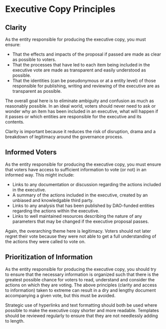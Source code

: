 # Executive Copy Principles

## Clarity

As the entity responsible for producing the executive copy, you must ensure:
* That the effects and impacts of the proposal if passed are made as clear as possible to voters.
* That the processes that have led to each item being included in the executive vote are made as transparent and easily understood as possible.
* That the identities (can be pseudonymous or at a entity level) of those responsible for publishing, writing and reviewing of the executive are as transparent as possible. 

The overall goal here is to eliminate ambiguity and confusion as much as reasonably possible. In an ideal world, voters should never need to ask or wonder why an item has been included in an executive, what will happen if it passes or which entities are responsible for the executive and its contents.

Clarity is important because it reduces the risk of disruption, drama and a breakdown of legitimacy around the governance process. 

## Informed Voters

As the entity responsible for producing the executive copy, you must ensure that voters have access to sufficient information to vote (or not) in an informed way. This might include:
* Links to any documentation or discussion regarding the actions included in the executive.
* A summary of the actions included in the executive, created by an unbiased and knowledgable third party.
* Links to any analysis that has been published by DAO-funded entities regarding the actions within the executive.
* Links to well maintained resources describing the nature of any parameters that may be changed if the executive proposal passes.

Again, the overarching theme here is legitimacy. Voters should not later regret their vote because they were not able to get a full understanding of the actions they were called to vote on.

## Prioritization of Information

As the entity responsible for producing the executive copy, you should try to ensure that the necessary information is organized such that there is the greatest possible chance for voters to read, understand and consider the actions on which they are voting. The above principles (clarity and access to information) taken to extreme can result in a dry and lengthy document accompanying a given vote, but this must be avoided. 

Strategic use of hyperlinks and text formatting should both be used where possible to make the executive copy shorter and more readable. Templates should be reviewed regularly to ensure that they are not needlessly adding to length.




